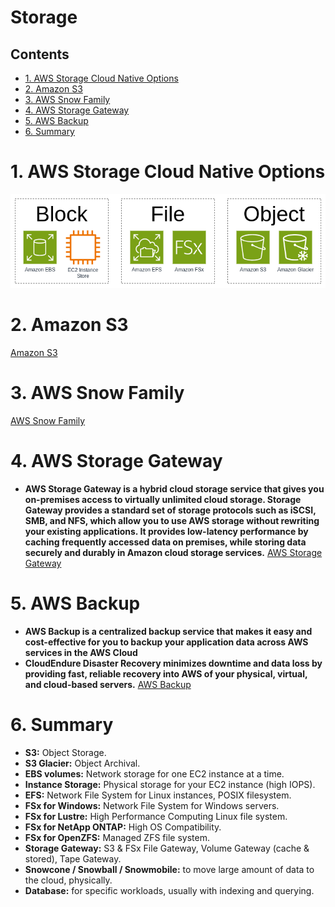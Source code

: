 # Storage <!-- omit in toc -->

## Contents <!-- omit in toc -->

- [1. AWS Storage Cloud Native Options](#1-aws-storage-cloud-native-options)
- [2. Amazon S3](#2-amazon-s3)
- [3. AWS Snow Family](#3-aws-snow-family)
- [4. AWS Storage Gateway](#4-aws-storage-gateway)
- [5. AWS Backup](#5-aws-backup)
- [6. Summary](#6-summary)

# 1. AWS Storage Cloud Native Options

![AWS Storage Cloud Native Options](/Images/Storage/AWSStorageCloudNativeOptions.png)

# 2. Amazon S3

[Amazon S3](Amazon%20S3.md)

# 3. AWS Snow Family

[AWS Snow Family](AWS%20Snow%20Family.md)

# 4. AWS Storage Gateway

- **AWS Storage Gateway is a hybrid cloud storage service that gives you on-premises access to virtually unlimited cloud storage. Storage Gateway provides a standard set of storage protocols such as iSCSI, SMB, and NFS, which allow you to use AWS storage without rewriting your existing applications. It provides low-latency performance by caching frequently accessed data on premises, while storing data securely and durably in Amazon cloud storage services.** [AWS Storage Gateway](AWS%20Storage%20Gateway.md)

# 5. AWS Backup

- **AWS Backup is a centralized backup service that makes it easy and cost-effective for you to backup your application data across AWS services in the AWS Cloud**
- **CloudEndure Disaster Recovery minimizes downtime and data loss by providing fast, reliable recovery into AWS of your physical, virtual, and cloud-based servers.** [AWS Backup](AWS%20Backup.md)

# 6. Summary

- **S3:** Object Storage.
- **S3 Glacier:** Object Archival.
- **EBS volumes:** Network storage for one EC2 instance at a time.
- **Instance Storage:** Physical storage for your EC2 instance (high IOPS).
- **EFS:** Network File System for Linux instances, POSIX filesystem.
- **FSx for Windows:** Network File System for Windows servers.
- **FSx for Lustre:** High Performance Computing Linux file system.
- **FSx for NetApp ONTAP:** High OS Compatibility.
- **FSx for OpenZFS:** Managed ZFS file system.
- **Storage Gateway:** S3 & FSx File Gateway, Volume Gateway (cache & stored), Tape Gateway.
- **Snowcone / Snowball / Snowmobile:** to move large amount of data to the cloud, physically.
- **Database:** for specific workloads, usually with indexing and querying.
